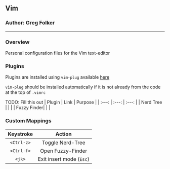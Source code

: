 ## Vim
### Author: Greg Folker
---
### Overview
Personal configuration files for the Vim text-editor

### Plugins
Plugins are installed using `vim-plug` available [here](https://github.com/junegunn/vim-plug)

`vim-plug` should be installed automatically if it is not already from the code at the top of
`.vimrc`

TODO: Fill this out
| Plugin | Link | Purpose |
| :---: | :---: | :---: |
| Nerd Tree | | |
| Fuzzy Finder| | |

### Custom Mappings
| Keystroke | Action |
| :---: | :---: |
| `<Ctrl-z>` | Toggle Nerd-Tree |
| `<Ctrl-f>` | Open Fuzzy-Finder |
| `<jk>` | Exit insert mode (`Esc`) |

